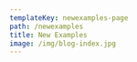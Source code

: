 ```yaml
---
templateKey: newexamples-page
path: /newexamples
title: New Examples
image: /img/blog-index.jpg
---
```

